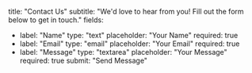 title: "Contact Us"
subtitle: "We'd love to hear from you! Fill out the form below to get in touch."
fields:
  - label: "Name"
    type: "text"
    placeholder: "Your Name"
    required: true
  - label: "Email"
    type: "email"
    placeholder: "Your Email"
    required: true
  - label: "Message"
    type: "textarea"
    placeholder: "Your Message"
    required: true
submit: "Send Message"
